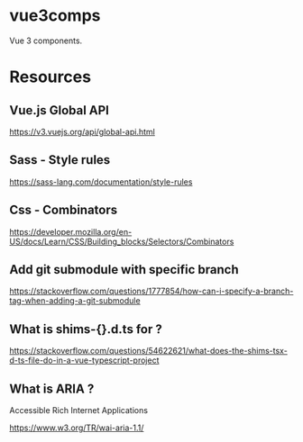 # vue3comps

Vue 3 components.

# Resources

## Vue.js Global API

https://v3.vuejs.org/api/global-api.html

## Sass - Style rules

https://sass-lang.com/documentation/style-rules

## Css - Combinators

https://developer.mozilla.org/en-US/docs/Learn/CSS/Building_blocks/Selectors/Combinators

## Add git submodule with specific branch

https://stackoverflow.com/questions/1777854/how-can-i-specify-a-branch-tag-when-adding-a-git-submodule

## What is shims-{}.d.ts for ?

https://stackoverflow.com/questions/54622621/what-does-the-shims-tsx-d-ts-file-do-in-a-vue-typescript-project

## What is ARIA ?

Accessible Rich Internet Applications

https://www.w3.org/TR/wai-aria-1.1/